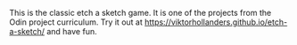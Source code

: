 This is the classic etch a sketch game. It is one of the projects from the Odin project curriculum.
Try it out at https://viktorhollanders.github.io/etch-a-sketch/ and have fun.
